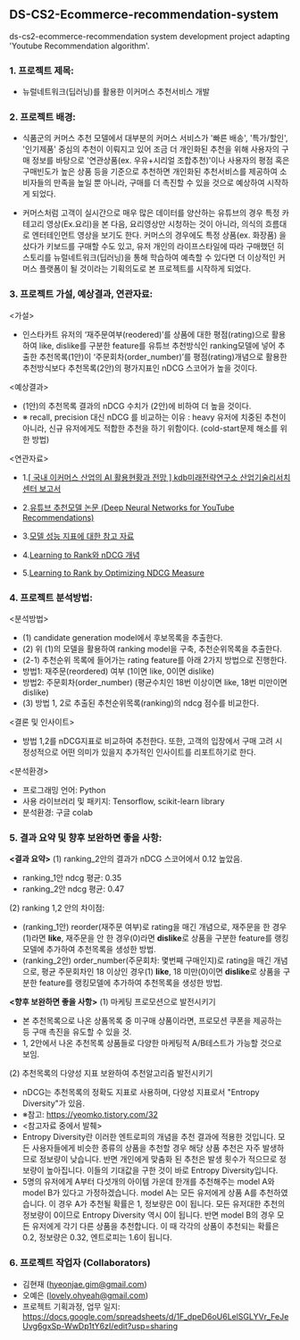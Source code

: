 ## DS-CS2-Ecommerce-recommendation-system
ds-cs2-ecommerce-recommendation system development project adapting 'Youtube Recommendation algorithm'. 

### 1. 프로젝트 제목: 
- 뉴럴네트워크(딥러닝)를 활용한 이커머스 추천서비스 개발

### 2. 프로젝트 배경: 
- 식품군의 커머스 추천 모델에서 대부분의 커머스 서비스가 '빠른 배송', '특가/할인', '인기제품' 중심의 추천이 이뤄지고 있어 조금 더 개인화된 추천을 위해 사용자의 구매 정보를 바탕으로 '연관상품(ex. 우유+시리얼 조합추천)'이나 사용자의 평점 혹은 구매빈도가 높은 상품 등을 기준으로 추천하면 개인화된 추천서비스를 제공하여 소비자들의 만족을 높일 뿐 아니라, 구매를 더 촉진할 수 있을 것으로 예상하여 시작하게 되었다. 

- 커머스처럼 고객이 실시간으로 매우 많은 데이터를 양산하는 유튜브의 경우 특정 카테고리 영상(Ex.요리)을 본 다음, 요리영상만 시청하는 것이 아니라, 의식의 흐름대로 엔터테인먼트 영상을 보기도 한다. 커머스의 경우에도 특정 상품(ex. 화장품) 을 샀다가 키보드를 구매할 수도 있고, 유저 개인의 라이프스타일에 따라 구매했던 히스토리를 뉴럴네트워크(딥러닝)을 통해 학습하여 예측할 수 있다면 더 이상적인 커머스 플랫폼이 될 것이라는 기획의도로 본 프로젝트를 시작하게 되었다. 

### 3. 프로젝트 가설, 예상결과, 연관자료: 
<가설> 
 - 인스타카트 유저의 ‘재주문여부(reodered)’를 상품에 대한 평점(rating)으로 활용하여 like, dislike를 구분한 feature를 유튜브 추천방식인 ranking모델에 넣어 추출한 추천목록(1안)이 ‘주문회차(order_number)’를 평점(rating)개념으로 활용한 추천방식보다 추천목록(2안)의 평가지표인 nDCG 스코어가 높을 것이다. 

<예상결과>
 - (1안)의 추천목록 결과의 nDCG 수치가 (2안)에 비하여 더 높을 것이다. 
  - ※ recall, precision 대신 nDCG 를 비교하는 이유 : heavy 유저에 치중된 추천이 아니라, 신규 유저에게도 적합한 추천을 하기 위함이다. (cold-start문제 해소를 위한 방법) 

<연관자료>
 - 1.[[ 국내 이커머스 산업의 AI 활용현황과 전망 ] kdb미래전략연구소 산업기술리서치센터 보고서](https://file.mk.co.kr/meet/2020/06/pdf_readtop_2020_626590_1592459706.pdf) 

 - 2.[유튜브 추천모델 논문 (Deep Neural Networks for YouTube Recommendations)](https://static.googleusercontent.com/media/research.google.com/ko//pubs/archive/45530.pdf)

 - 3.[모델 성능 지표에 대한 참고 자료](https://medium.com/code-states/%EC%B6%94%EC%B2%9C-%EC%8B%9C%EC%8A%A4%ED%85%9C-%EC%95%8C%EA%B3%A0%EB%A6%AC%EC%A6%98-4e5044960bdd)

 - 4.[Learning to Rank와 nDCG 개념](https://yamalab.tistory.com/119)

 - 5.[Learning to Rank by Optimizing NDCG Measure](https://papers.nips.cc/paper/2009/file/b3967a0e938dc2a6340e258630febd5a-Paper.pdf)


### 4. 프로젝트 분석방법:
<분석방법>
 - (1) candidate generation model에서 후보목록을 추출한다. 
 - (2) 위 (1)의 모델을 활용하여 ranking model을 구축, 추천순위목록을 추출한다. 
  - (2-1) 추천순위 목록에 들어가는 rating feature를 아래 2가지 방법으로 진행한다. 
   - 방법1: 재주문(reordered) 여부 (1이면 like, 0이면 dislike) 
   - 방법2: 주문회차(order_number) (평균수치인 18번 이상이면 like, 18번 미만이면 dislike) 
 - (3) 방법 1, 2로 추출된 추천순위목록(ranking)의 ndcg 점수를 비교한다. 

<결론 및 인사이트> 
 - 방법 1,2를 nDCG지표로 비교하여 추천한다. 또한, 고객의 입장에서 구매 고려 시 정성적으로 어떤 의미가 있을지 추가적인 인사이트를 리포트하기로 한다. 

<분석환경>
 - 프로그래밍 언어: Python
 - 사용 라이브러리 및 패키지: Tensorflow, scikit-learn library
 - 분석환경: 구글 colab


### 5. 결과 요약 및 향후 보완하면 좋을 사항:

**<결과 요약>**
(1) ranking_2안의 결과가 nDCG 스코어에서 0.12 높았음.
 - ranking_1안 ndcg 평균: 0.35
 - ranking_2안 ndcg 평균: 0.47 

(2) ranking 1,2 안의 차이점:
  - (ranking_1안) reorder(재주문 여부)로 rating을 매긴 개념으로, 재주문을 한 경우(1)라면 **like**, 재주문을 안 한 경우(0)라면 **dislike**로 상품을 구분한 feature를 랭킹모델에 추가하여 추천목록을 생성한 방법. 
  - (ranking_2안) order_number(주문회차: 몇번째 구매인지)로 rating을 매긴 개념으로, 평균 주문회차인 18 이상인 경우(1) **like**, 18 미만(0)이면 **dislike**로 상품을 구분한 feature를 랭킹모델에 추가하여 추천목록을 생성한 방법. 

**<향후 보완하면 좋을 사항>**
(1) 마케팅 프로모션으로 발전시키기 
 - 본 추천목록으로 나온 상품목록 중 미구매 상품이라면, 프로모션 쿠폰을 제공하는 등 구매 촉진을 유도할 수 있을 것. 
 - 1, 2안에서 나온 추천목록 상품들로 다양한 마케팅적 A/B테스트가 가능할 것으로 보임. 

(2) 추천목록의 다양성 지표 보완하여 추천알고리즘 발전시키기
 - nDCG는 추천목록의 정확도 지표로 사용하며, 다양성 지표로서 "Entropy Diversity"가 있음. 
  - ※참고: https://yeomko.tistory.com/32
 - <참고자료 중에서 발췌>
  - Entropy Diversity란 이러한 엔트로피의 개념을 추천 결과에 적용한 것입니다. 모든 사용자들에게 비슷한 종류의 상품을 추천할 경우 해당 상품 추천은 자주 발생하므로 정보량이 낮습니다. 반면 개인에게 맞춤화 된 추천은 발생 횟수가 적으므로 정보량이 높아집니다. 이들의 기대값을 구한 것이 바로 Entropy Diversity입니다.
   - 5명의 유저에게 A부터 다섯개의 아이템 가운데 한개를 추천해주는 model A와 model B가 있다고 가정하겠습니다.  model A는 모든 유저에게 상품 A를 추천하였습니다. 이 경우 A가 추천될 확률은 1, 정보량은 0이 됩니다. 모든 유저대한 추천의 정보량이 0이므로 Entropy Diversity 역시 0이 됩니다. 반면 model B의 경우 모든 유저에게 각기 다른 상품을 추천합니다. 이 때 각각의 상품이 추천되는 확률은 0.2, 정보량은 0.32, 엔트로피는 1.6이 됩니다.

### 6. 프로젝트 작업자 (Collaborators)
 - 김현재 (hyeonjae.gim@gmail.com)
 - 오예은 (lovely.ohyeah@gmail.com)
 - 프로젝트 기획과정, 업무 일지: https://docs.google.com/spreadsheets/d/1F_dpeD6oU6LelSGLYVr_FeJeUvg6gxSp-WwDp1tY6zI/edit?usp=sharing
 
